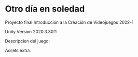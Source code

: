 # Otro día en soledad
Proyecto final Introducción a la Creación de Videojuegos 2022-1

Unity Version 2020.3.30f1

Descripcion del juego:

Assets extra:
